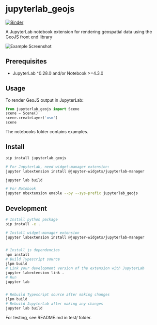 # jupyterlab_geojs

[![Binder](https://mybinder.org/badge.svg)](https://mybinder.org/v2/gh/OpenGeoscience/jupyterlab_geojs/master)

A JupyterLab notebook extension for rendering geospatial
data using the GeoJS front end library

![Example Screenshot](./docs/BasicScreenshot.png)

## Prerequisites

* JupyterLab ^0.28.0 and/or Notebook >=4.3.0

## Usage

To render GeoJS output in JupyterLab:

```python
from jupyterlab_geojs import Scene
scene = Scene()
scene.createLayer('osm')
scene

```

The notebooks folder contains examples.


## Install

```bash
pip install jupyterlab_geojs

# For JupyterLab, need widget-manager extension:
jupyter labextension install @jupyter-widgets/jupyterlab-manager

jupyter lab build

# For Notebook
jupyter nbextension enable --py --sys-prefix jupyterlab_geojs
```

## Development

```bash
# Install python package
pip install -e .

# Install widget-manager extension
jupyter labextension install @jupyter-widgets/jupyterlab-manager


# Install js dependencies
npm install
# Build Typescript source
jlpm build
# Link your development version of the extension with JupyterLab
jupyter labextension link .
# Run
jupyter lab


# Rebuild Typescript source after making changes
jlpm build
# Rebuild JupyterLab after making any changes
jupyter lab build
```

For testing, see README.md in test/ folder.
